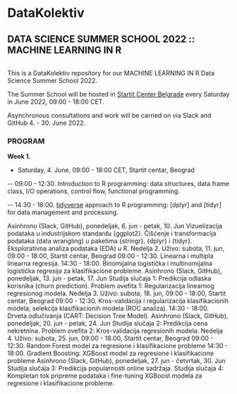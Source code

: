 # DataKolektiv 
## DATA SCIENCE SUMMER SCHOOL 2022 :: MACHINE LEARNING IN R
![]()

This is a DataKolektiv repository for our MACHINE LEARNING IN R Data Science Summer School 2022.

The Summer School will be hosted in [Startit Center Belgrade](https://startit.rs/beograd/) every Saturday in June 2022, 09:00 - 18:00 CET. 

Asynchronous consultations and work will be carried on via Slack and GitHub 4. - 30. June 2022.  

### PROGRAM

**Week 1.**

- Saturday, 4. June, 09:00 - 18:00 CET, Startit centar, Beograd

-- 09:00 - 12:30. Introduction to R programming: data structures, data.frame class, I/O operations, control flow, functional programming.

-- 14:30 - 18:00. [tidyverse]() approach to R programming: [dplyr] and [tidyr] for data management and processing.


Asinhrono (Slack, GitHub), ponedeljak, 6. jun - petak, 10. Jun
Vizuelizacija podataka u industrijskom standardu {ggplot2}.
Čišćenje i transformacija podataka (data wrangling) u paketima {stringr}, {dplyr} i {tidyr}. Eksplorativna analiza podataka (EDA) u R.
Nedelja 2.
Uživo: subota, 11. jun, 09:00 - 18:00, Startit centar, Beograd
09:00 - 12:30. Linearna i multipla linearna regresija.
14:30 - 18:00. Binomijalna logistička i multinomijalna logistička regresija za klasifikacione probleme.
Asinhrono (Slack, GitHub), ponedeljak, 13. jun - petak, 17. Jun
Studija slučaja 1: Predikcija odlaska korisnika (churn prediction).
Problem ovefita 1: Regularizacija linearnog regresionog modela.
Nedelja 3.
Uživo: subota, 18. jun, 09:00 - 18:00, Startit centar, Beograd
09:00 - 12:30. Kros-validacija i regularizacija klasifikacionih modela; selekcija klasifikacionih modela (ROC analiza).
14:30 - 18:00. Drveta odlučivanja (CART: Decision Tree Model).
Asinhrono (Slack, GitHub), ponedeljak, 20. jun - petak, 24. Jun
Studija slučaja 2: Predikcija cena nekretnina.
Problem ovefita 2: Kros-validacija regresionih modela.
Nedelja 4.
Uživo: subota, 25. jun, 09:00 - 18:00, Startit centar, Beograd
09:00 - 12:30. Random Forest model za regresione i klasifikacione probleme
14:30 - 18:00. Gradient Boosting: XGBoost model za regresione i klasifikacione probleme
Asinhrono (Slack, GitHub), ponedeljak, 27. jun - četvrtak, 30. Jun
Studija slučaja 3: Predikcija popularnosti online sadržaja.
Studija slučaja 4: Kompletan tok pripreme podataka i fine-tuning XGBoost modela za regresione i klasifikacione probleme.
